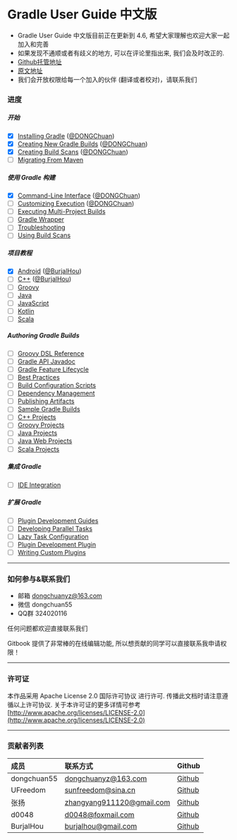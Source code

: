 # Gradle User Guide 中文版

* Gradle User Guide 中文版目前正在更新到 4.6, 希望大家理解也欢迎大家一起加入和完善
* 如果发现不通顺或者有歧义的地方, 可以在评论里指出来, 我们会及时改正的.
* [Github托管地址](https://github.com/DONGChuan/GradleUserGuide)
* [原文地址](https://docs.gradle.org/current/userguide/userguide.html)
* 我们会开放权限给每一个加入的伙伴 \(翻译或者校对\)，请联系我们

### 进度

##### 开始

* [x] [Installing Gradle](https://docs.gradle.org/current/userguide/installation.html) ([@DONGChuan](https://github.com/DONGChuan))
* [x] [Creating New Gradle Builds](https://guides.gradle.org/creating-new-gradle-builds/) ([@DONGChuan](https://github.com/DONGChuan))
* [x] [Creating Build Scans](https://guides.gradle.org/creating-build-scans/) ([@DONGChuan](https://github.com/DONGChuan))
* [ ] [Migrating From Maven](https://guides.gradle.org/migrating-from-maven/)

##### 使用 Gradle 构建

* [x] [Command-Line Interface](https://docs.gradle.org/current/userguide/command_line_interface.html) ([@DONGChuan](https://github.com/DONGChuan))
* [ ] [Customizing Execution](https://docs.gradle.org/current/userguide/userguide.html#customizing-execution) ([@DONGChuan](https://github.com/DONGChuan))
* [ ] [Executing Multi-Project Builds](https://docs.gradle.org/current/userguide/intro_multi_project_builds.html)
* [ ] [Gradle Wrapper](https://docs.gradle.org/current/userguide/gradle_wrapper.html)
* [ ] [Troubleshooting](https://docs.gradle.org/current/userguide/troubleshooting.html)
* [ ] [Using Build Scans](https://docs.gradle.com/build-scan-plugin)

##### 项目教程

* [x] [Android](https://docs.gradle.org/current/userguide/userguide.html#building-android-projects) ([@BurjalHou](https://github.com/BurjalHou))
* [ ] [C++](https://docs.gradle.org/current/userguide/userguide.html#building-cpp-projects) ([@BurjalHou](https://github.com/BurjalHou))
* [ ] [Groovy](https://docs.gradle.org/current/userguide/userguide.html#building-groovy-projects)
* [ ] [Java](https://docs.gradle.org/current/userguide/userguide.html#building-java-projects)
* [ ] [JavaScript](https://docs.gradle.org/current/userguide/userguide.html#building-javascript-projects)
* [ ] [Kotlin](https://docs.gradle.org/current/userguide/userguide.html#building-kotlin-projects)
* [ ] [Scala](https://docs.gradle.org/current/userguide/userguide.html#building-scala-projects)

##### Authoring Gradle Builds

* [ ] [Groovy DSL Reference](https://docs.gradle.org/current/dsl/)
* [ ] [Gradle API Javadoc](https://docs.gradle.org/current/javadoc/)
* [ ] [Gradle Feature Lifecycle](https://docs.gradle.org/current/userguide/feature_lifecycle.html)
* [ ] [Best Practices](https://docs.gradle.org/current/userguide/userguide.html#best-practices)
* [ ] [Build Configuration Scripts](https://docs.gradle.org/current/userguide/userguide.html#authoring-build-scripts)
* [ ] [Dependency Management](https://docs.gradle.org/current/userguide/userguide.html#dependency-management)
* [ ] [Publishing Artifacts](https://docs.gradle.org/current/userguide/userguide.html#publishing-artifacts)
* [ ] [Sample Gradle Builds](https://docs.gradle.org/current/userguide/userguide.html#sample-gradle-builds)
* [ ] [C++ Projects](https://docs.gradle.org/current/userguide/userguide.html#cpp-projects)
* [ ] [Groovy Projects](https://docs.gradle.org/current/userguide/userguide.html#groovy-projects)
* [ ] [Java Projects](https://docs.gradle.org/current/userguide/userguide.html#java-projects)
* [ ] [Java Web Projects](https://docs.gradle.org/current/userguide/userguide.html#java-web-projects)
* [ ] [Scala Projects](https://docs.gradle.org/current/userguide/userguide.html#scala-projects)

##### 集成 Gradle

* [ ] [IDE Integration](https://docs.gradle.org/current/userguide/userguide.html#ide-integration)

##### 扩展 Gradle

* [ ] [Plugin Development Guides](https://docs.gradle.org/current/userguide/userguide.html#plugins-tutorials)
* [ ] [Developing Parallel Tasks](https://guides.gradle.org/using-the-worker-api/)
* [ ] [Lazy Task Configuration](https://docs.gradle.org/current/userguide/lazy_configuration.html)
* [ ] [Plugin Development Plugin](https://docs.gradle.org/current/userguide/java_gradle_plugin.html)
* [ ] [Writing Custom Plugins](https://docs.gradle.org/current/userguide/custom_plugins.html)

---

### 如何参与&联系我们

* 邮箱 dongchuanyz@163.com
* 微信 dongchuan55
* QQ群 324020116

任何问题都欢迎直接联系我们

Gitbook 提供了非常棒的在线编辑功能, 所以想贡献的同学可以直接联系我申请权限！

---

### 许可证

本作品采用 Apache License 2.0 国际许可协议 进行许可. 传播此文档时请注意遵循以上许可协议.  关于本许可证的更多详情可参考 [http://www.apache.org/licenses/LICENSE-2.0](http://www.apache.org/licenses/LICENSE-2.0)

---

### 贡献者列表

| 成员 | 联系方式 | Github |
| :--- | :--- | :--- |
| dongchuan55 | dongchuanyz@163.com | [Github](https://github.com/DONGChuan) |
| UFreedom | sunfreedom@sina.cn | [Github](https://github.com/UFreedom) |
| 张扬 | zhangyang911120@gmail.com | [Github](https://github.com/dreamkidd) |
| d0048 | d0048@foxmail.com | [Github](https://github.com/D0048) |
| BurjalHou | burjalhou@gmail.com | [Github](https://github.com/BurjalHou) |



